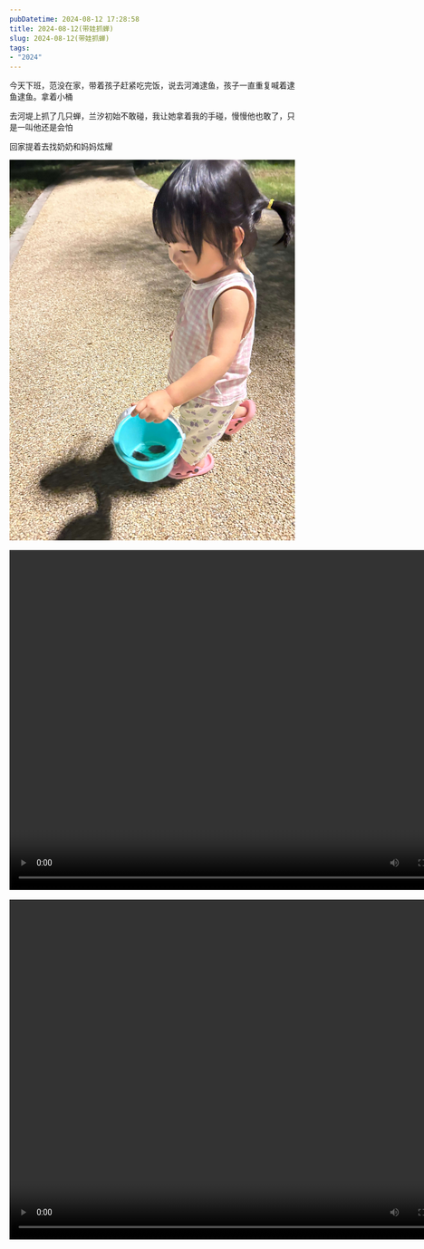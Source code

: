 ```yaml
---
pubDatetime: 2024-08-12 17:28:58
title: 2024-08-12(带娃抓蝉)
slug: 2024-08-12(带娃抓蝉)
tags:
- "2024"
---
```


今天下班，范没在家，带着孩子赶紧吃完饭，说去河滩逮鱼，孩子一直重复喊着逮鱼逮鱼。拿着小桶

去河堤上抓了几只蝉，兰汐初始不敢碰，我让她拿着我的手碰，慢慢他也敢了，只是一叫他还是会怕

回家提着去找奶奶和妈妈炫耀

![image](../../../../public/img/2024/2024-08-12-ac03f3c4-619b-4cb7-9070-e004ad972c5d.jpg)

<video src="https://r2.malanxi.top/2024/5f7cb760-aab7-477d-8444-dbac87c5f71e.mov" autoplay="true" controls="controls" width="800" height="600"/></video>

<video src="https://r2.malanxi.top/2024/500d902f-1e75-4ac5-af63-13a689a24489.mov" autoplay="true" controls="controls" width="800" height="600"/></video>